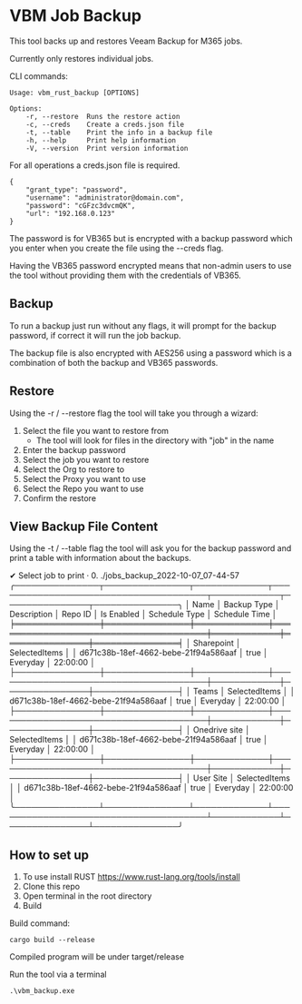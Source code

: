 # VBM Job Backup 

This tool backs up and restores Veeam Backup for M365 jobs. 

Currently only restores individual jobs.

CLI commands:

    Usage: vbm_rust_backup [OPTIONS]

    Options:
        -r, --restore  Runs the restore action
        -c, --creds    Create a creds.json file
        -t, --table    Print the info in a backup file
        -h, --help     Print help information
        -V, --version  Print version information

For all operations a creds.json file is required. 

    {
        "grant_type": "password",
        "username": "administrator@domain.com",
        "password": "cGFzc3dvcmQK",
        "url": "192.168.0.123"
    }

The password is for VB365 but is encrypted with a backup password which you enter when you create the file using
the --creds flag.

Having the VB365 password encrypted means that non-admin users to use the tool without providing them with the credentials of VB365.

## Backup

To run a backup just run without any flags, it will prompt for the backup password, if correct it will run the job backup.

The backup file is also encrypted with AES256 using a password which is a combination of both the backup and VB365 passwords.

## Restore

Using the -r / --restore flag the tool will take you through a wizard:

1. Select the file you want to restore from
    - The tool will look for files in the directory with "job" in the name
2. Enter the backup password
3. Select the job you want to restore
4. Select the Org to restore to
5. Select the Proxy you want to use
6. Select the Repo you want to use
7. Confirm the restore

## View Backup File Content

Using the -t / --table flag the tool will ask you for the backup password and print a table with 
information about the backups.

✔ Select job to print · 0. ./jobs_backup_2022-10-07_07-44-57
╭───────────────┬───────────────┬─────────────┬──────────────────────────────────────┬────────────┬───────────────┬───────────────╮
│ Name          │ Backup Type   │ Description │ Repo ID                              │ Is Enabled │ Schedule Type │ Schedule Time │
╞═══════════════╪═══════════════╪═════════════╪══════════════════════════════════════╪════════════╪═══════════════╪═══════════════╡
│ Sharepoint    │ SelectedItems │             │ d671c38b-18ef-4662-bebe-21f94a586aaf │ true       │ Everyday      │ 22:00:00      │
├───────────────┼───────────────┼─────────────┼──────────────────────────────────────┼────────────┼───────────────┼───────────────┤
│ Teams         │ SelectedItems │             │ d671c38b-18ef-4662-bebe-21f94a586aaf │ true       │ Everyday      │ 22:00:00      │
├───────────────┼───────────────┼─────────────┼──────────────────────────────────────┼────────────┼───────────────┼───────────────┤
│ Onedrive site │ SelectedItems │             │ d671c38b-18ef-4662-bebe-21f94a586aaf │ true       │ Everyday      │ 22:00:00      │
├───────────────┼───────────────┼─────────────┼──────────────────────────────────────┼────────────┼───────────────┼───────────────┤
│ User Site     │ SelectedItems │             │ d671c38b-18ef-4662-bebe-21f94a586aaf │ true       │ Everyday      │ 22:00:00      │
╰───────────────┴───────────────┴─────────────┴──────────────────────────────────────┴────────────┴───────────────┴───────────────╯

## How to set up

1. To use install RUST https://www.rust-lang.org/tools/install 
2. Clone this repo
3. Open terminal in the root directory
3. Build

Build command:

    cargo build --release

Compiled program will be under target/release

Run the tool via a terminal 

    .\vbm_backup.exe

